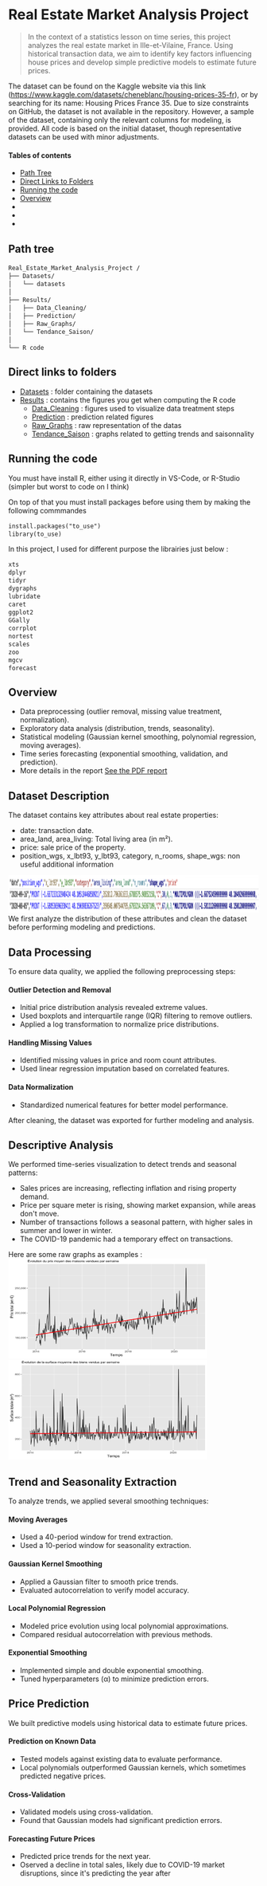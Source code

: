 # Real Estate Market Analysis Project 
> In the context of a statistics lesson on time series, this project analyzes the real estate market in Ille-et-Vilaine, France. Using historical transaction data, we aim to identify key factors influencing house prices and develop simple predictive models to estimate future prices.

The dataset can be found on the Kaggle website via this link (https://www.kaggle.com/datasets/cheneblanc/housing-prices-35-fr), or by searching for its name: Housing Prices France 35. Due to size constraints on GitHub, the dataset is not available in the repository. However, a sample of the dataset, containing only the relevant columns for modeling, is provided. All code is based on the initial dataset, though representative datasets can be used with minor adjustments.

#### Tables of contents
* [Path Tree](#path-tree)
* [Direct Links to Folders](#direct-links-to-folders)  
* [Running the code](#running-the-code) 
* [Overview](#overview)
* [](#)
* [](#)
* [](#)

## Path tree
```
Real_Estate_Market_Analysis_Project /
├── Datasets/
│   └── datasets
│
├── Results/
│   ├── Data_Cleaning/                
│   ├── Prediction/    
│   ├── Raw_Graphs/
│   └── Tendance_Saison/
│
└── R code
```

## Direct links to folders
* [Datasets](./Datasets/) : folder containing the datasets
* [Results](./Results/) : contains the figures you get when computing the R code
    * [Data_Cleaning](./Results/Data_Cleaning/) : figures used to visualize data treatment steps 
    * [Prediction](./Results/Prediction/) : prediction related figures
    * [Raw_Graphs](./Results/Raw_Graphs/) : raw representation of the datas 
    * [Tendance_Saison](./Results/Tendance_Saison/) : graphs related to getting trends and saisonnality 


## Running the code 
You must have install R, either using it directly in VS-Code, or R-Studio (simpler but worst to code on I think)

On top of that you must install packages before using them  by making the following commmandes
```
install.packages("to_use")
library(to_use)
```
In this project, I used for different purpose the librairies just below :  
```
xts
dplyr
tidyr
dygraphs
lubridate
caret
ggplot2
GGally
corrplot
nortest
scales
zoo
mgcv
forecast
```

## Overview 
* Data preprocessing (outlier removal, missing value treatment, normalization).
* Exploratory data analysis (distribution, trends, seasonality).
* Statistical modeling (Gaussian kernel smoothing, polynomial regression, moving averages).
* Time series forecasting (exponential smoothing, validation, and prediction).
* More details in the report [See the PDF report](rapport.pdf)

## Dataset Description
The dataset contains key attributes about real estate properties:
* date: transaction date.
* area_land, area_living: Total living area (in m²).
* price: sale price of the property.
* position_wgs, x_lbt93, y_lbt93, category, n_rooms, shape_wgs: non useful additional information 
<img src="./Results/Data_Cleaning/csv_visualisation.png" alt="csv_visualisation" width="750" height="75"/>
We first analyze the distribution of these attributes and clean the dataset before performing modeling and predictions.

## Data Processing
To ensure data quality, we applied the following preprocessing steps:

#### Outlier Detection and Removal
* Initial price distribution analysis revealed extreme values.
* Used boxplots and interquartile range (IQR) filtering to remove outliers.
* Applied a log transformation to normalize price distributions.

#### Handling Missing Values
* Identified missing values in price and room count attributes.
* Used linear regression imputation based on correlated features.

#### Data Normalization
* Standardized numerical features for better model performance.

After cleaning, the dataset was exported for further modeling and analysis.

## Descriptive Analysis
We performed time-series visualization to detect trends and seasonal patterns:
* Sales prices are increasing, reflecting inflation and rising property demand.
* Price per square meter is rising, showing market expansion, while areas don't move.
* Number of transactions follows a seasonal pattern, with higher sales in summer and lower in winter.
* The COVID-19 pandemic had a temporary effect on transactions.

Here are some raw graphs as examples : 
<img src="./Results/Raw_Graphs/price_house_weekly_tendance.png" alt="price_house_weekly_tendance" width="400" height="200"/>
<img src="./Results/Raw_Graphs/area_weekly_tendance.png" alt="area_weekly_tendance" width="400" height="200"/>

## Trend and Seasonality Extraction
To analyze trends, we applied several smoothing techniques:

#### Moving Averages
* Used a 40-period window for trend extraction.
* Used a 10-period window for seasonality extraction.

#### Gaussian Kernel Smoothing
* Applied a Gaussian filter to smooth price trends.
* Evaluated autocorrelation to verify model accuracy.

#### Local Polynomial Regression
* Modeled price evolution using local polynomial approximations.
* Compared residual autocorrelation with previous methods.

#### Exponential Smoothing
* Implemented simple and double exponential smoothing.
* Tuned hyperparameters (α) to minimize prediction errors.

## Price Prediction
We built predictive models using historical data to estimate future prices.

#### Prediction on Known Data
* Tested models against existing data to evaluate performance.
* Local polynomials outperformed Gaussian kernels, which sometimes predicted negative prices.

#### Cross-Validation
* Validated models using cross-validation.
* Found that Gaussian models had significant prediction errors.

#### Forecasting Future Prices
* Predicted price trends for the next year.
* Oserved a decline in total sales, likely due to COVID-19 market disruptions, since it's predicting the year after